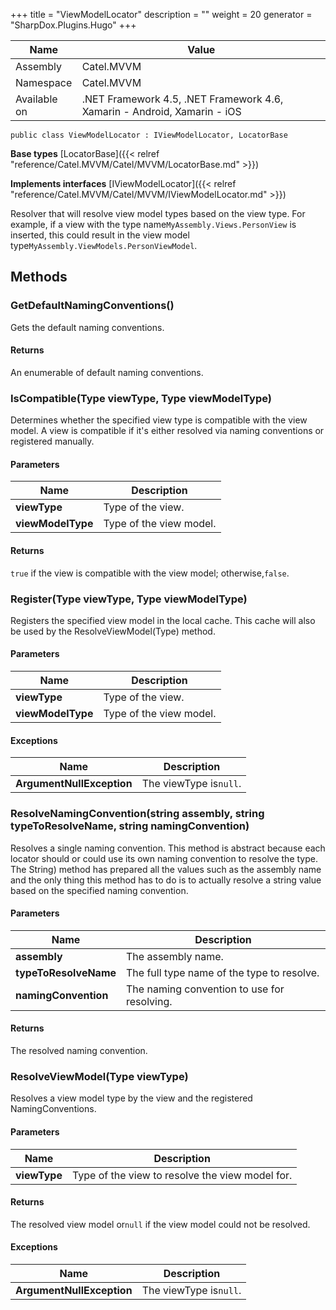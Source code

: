 

+++
title = "ViewModelLocator" 
description = ""
weight = 20
generator = "SharpDox.Plugins.Hugo"
+++

Name|Value
---|---
Assembly|Catel.MVVM
Namespace|Catel.MVVM
Available on|.NET Framework 4.5, .NET Framework 4.6, Xamarin - Android, Xamarin - iOS

```
public class ViewModelLocator : IViewModelLocator, LocatorBase
```

**Base types**
[LocatorBase]({{< relref "reference/Catel.MVVM/Catel/MVVM/LocatorBase.md" >}})

**Implements interfaces**
[IViewModelLocator]({{< relref "reference/Catel.MVVM/Catel/MVVM/IViewModelLocator.md" >}})

Resolver that will resolve view model types based on the view type. For example, if a view with the type name`MyAssembly.Views.PersonView` is inserted, this could result in the view model type`MyAssembly.ViewModels.PersonViewModel`.

## Methods

### GetDefaultNamingConventions()

Gets the default naming conventions.

#### Returns

An enumerable of default naming conventions.

### IsCompatible(Type viewType, Type viewModelType)

Determines whether the specified view type is compatible with the view model. A view is compatible if it's either resolved via naming conventions or registered manually.

#### Parameters

Name|Description
---|---
**viewType**|Type of the view.
**viewModelType**|Type of the view model.

#### Returns

`true` if the view is compatible with the view model; otherwise,`false`.

### Register(Type viewType, Type viewModelType)

Registers the specified view model in the local cache. This cache will also be used by the ResolveViewModel(Type) method.

#### Parameters

Name|Description
---|---
**viewType**|Type of the view.
**viewModelType**|Type of the view model.

#### Exceptions

Name|Description
---|---
**ArgumentNullException**|The viewType is`null`.

### ResolveNamingConvention(string assembly, string typeToResolveName, string namingConvention)

Resolves a single naming convention. This method is abstract because each locator should or could use its own naming convention to resolve the type. The String) method has prepared all the values such as the assembly name and the only thing this method has to do is to actually resolve a string value based on the specified naming convention.

#### Parameters

Name|Description
---|---
**assembly**|The assembly name.
**typeToResolveName**|The full type name of the type to resolve.
**namingConvention**|The naming convention to use for resolving.

#### Returns

The resolved naming convention.

### ResolveViewModel(Type viewType)

Resolves a view model type by the view and the registered NamingConventions.

#### Parameters

Name|Description
---|---
**viewType**|Type of the view to resolve the view model for.

#### Returns

The resolved view model or`null` if the view model could not be resolved.

#### Exceptions

Name|Description
---|---
**ArgumentNullException**|The viewType is`null`.

